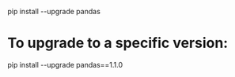 pip install --upgrade pandas

# To upgrade to a specific version: 
pip install --upgrade pandas==1.1.0

